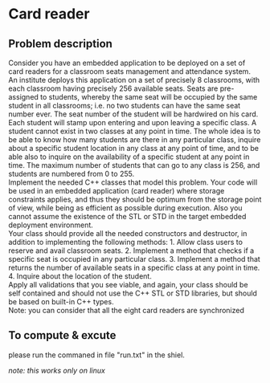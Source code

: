 # Card reader

## Problem description 
Consider you have an embedded application to be deployed on a set of card readers for a classroom seats management and attendance system. An institute deploys this application on a set of precisely 8 classrooms, with each classroom having precisely 256 available seats. Seats are pre-assigned to students, whereby  the same seat will be occupied by the same student in all classrooms; i.e. no two students can have the same seat number ever. The seat number of the student will be hardwired on his card. Each student will stamp upon entering and upon leaving a specific class. A student cannot exist in two classes at any point in time. The whole idea is to be able to know how many students are there in any particular class, inquire about a specific student location in any class at any point of time, and to be able also to inquire on the availability of a specific student at any point in time. The maximum number of students that can go to any class is 256, and students are numbered from 0 to 255.  
Implement the needed C++ classes that model this problem.  Your code will be used in an embedded application (card reader) where storage constraints applies, and thus they should be optimum from the storage point of view, while being as efficient as possible during execution. Also you cannot assume the existence of the STL or STD in the target embedded deployment environment.  
Your class should provide all the needed constructors and destructor, in addition to implementing the following methods: 1. Allow class users to reserve and avail classroom seats. 2. Implement a method that checks if a specific seat is occupied in any particular class. 3. Implement a method that returns the number of available seats in a specific class at any point in time. 4. Inquire about the location of the student.  
Apply all validations that you see viable, and again, your class should be self contained and should not use the C++ STL or STD libraries, but should be based on built-in C++ types.  
Note: you can consider that all the eight card readers are synchronized 

## To compute & excute 
please run the commaned in file "run.txt" in the shiel. 

*note: this works only on linux*
